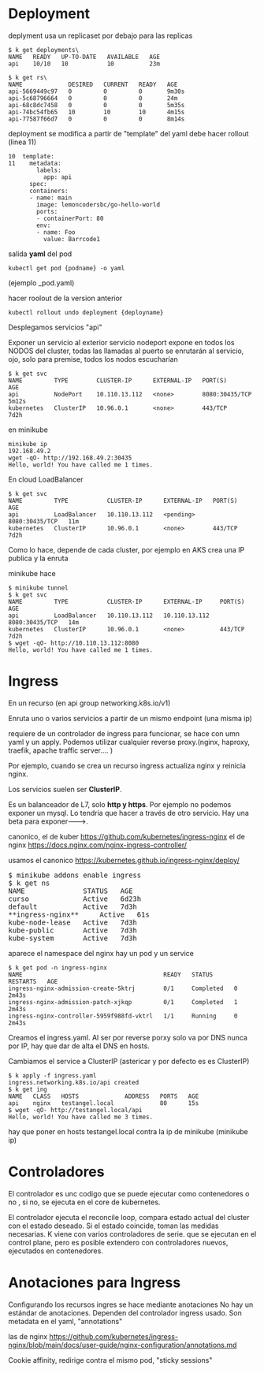 # Deployment

deplyment usa un replicaset por debajo para las replicas

~~~
$ k get deployments\
NAME   READY   UP-TO-DATE   AVAILABLE   AGE
api    10/10   10           10          23m 

$ k get rs\
NAME             DESIRED   CURRENT   READY   AGE
api-5669449c97   0         0         0       9m30s
api-5c68796664   0         0         0       24m
api-68c8dc7458   0         0         0       5m35s
api-74bc54fb65   10        10        10      4m15s
api-77587f66d7   0         0         0       8m14s
~~~

deployment se modifica a partir de "template" del yaml debe hacer rollout (linea 11)

~~~
10  template:
11    metadata:
        labels:
          app: api
      spec:
      containers:
      - name: main
        image: lemoncodersbc/go-hello-world
        ports:
        - containerPort: 80
        env:
        - name: Foo
          value: Barrcode1
~~~



salida **yaml** del pod

~~~
kubectl get pod {podname} -o yaml
~~~
(ejemplo _pod.yaml)

hacer roolout de la version anterior

~~~
kubectl rollout undo deployment {deployname}
~~~

Desplegamos servicios "api"

Exponer un servicio al exterior
servicio nodeport expone en todos los NODOS del cluster, todas las llamadas al puerto se enrutarán al servicio, ojo, solo para premise, todos los nodos escucharían
~~~
$ k get svc
NAME         TYPE        CLUSTER-IP      EXTERNAL-IP   PORT(S)          AGE
api          NodePort    10.110.13.112   <none>        8080:30435/TCP   5m12s
kubernetes   ClusterIP   10.96.0.1       <none>        443/TCP          7d2h
~~~

en minikube 

~~~
minikube ip
192.168.49.2
wget -qO- http://192.168.49.2:30435
Hello, world! You have called me 1 times.
~~~

En cloud LoadBalancer
~~~
$ k get svc
NAME         TYPE           CLUSTER-IP      EXTERNAL-IP   PORT(S)          AGE
api          LoadBalancer   10.110.13.112   <pending>     8080:30435/TCP   11m
kubernetes   ClusterIP      10.96.0.1       <none>        443/TCP          7d2h
~~~

Como lo hace, depende de cada cluster, por ejemplo en AKS crea una IP publica y la enruta

minikube hace 

~~~
$ minikube tunnel
$ k get svc
NAME         TYPE           CLUSTER-IP      EXTERNAL-IP     PORT(S)          AGE
api          LoadBalancer   10.110.13.112   10.110.13.112   8080:30435/TCP   14m
kubernetes   ClusterIP      10.96.0.1       <none>          443/TCP          7d2h
$ wget -qO- http://10.110.13.112:8080
Hello, world! You have called me 1 times.

~~~

# Ingress 

En un recurso (en api group networking.k8s.io/v1)

Enruta uno o varios servicios a partir de un mismo endpoint (una misma ip)

requiere de un controlador de ingress para funcionar, se hace con umn yaml y un apply.
Podemos utilizar cualquier reverse proxy.(nginx, haproxy, traefik, apache traffic server.... )

Por ejemplo, cuando se crea un recurso ingress actualiza nginx y reinicia nginx.

Los servicios suelen ser **ClusterIP**.

Es un balanceador de L7, solo **http y https**. Por ejemplo no podemos exponer un mysql. Lo tendría que hacer a través de otro servicio.
Hay una beta para exponer--->.

canonico, el de kuber
https://github.com/kubernetes/ingress-nginx
el de nginx
https://docs.nginx.com/nginx-ingress-controller/


usamos el canonico
https://kubernetes.github.io/ingress-nginx/deploy/




<pre>
$ minikube addons enable ingress
$ k get ns
NAME              STATUS   AGE
curso             Active   6d23h
default           Active   7d3h
**ingress-nginx**     Active   61s
kube-node-lease   Active   7d3h
kube-public       Active   7d3h
kube-system       Active   7d3h
</pre>

aparece el namespace del nginx
hay un pod y un service
~~~ 
$ k get pod -n ingress-nginx
NAME                                        READY   STATUS      RESTARTS   AGE
ingress-nginx-admission-create-5ktrj        0/1     Completed   0          2m43s
ingress-nginx-admission-patch-xjkqp         0/1     Completed   1          2m43s
ingress-nginx-controller-5959f988fd-vktrl   1/1     Running     0          2m43s
~~~ 
Creamos el ingress.yaml. Al ser por reverse porxy solo va por DNS nunca por IP, hay que dar de alta el DNS en hosts.

Cambiamos el service a ClusterIP (astericar y por defecto es es ClusterIP)
~~~
$ k apply -f ingress.yaml 
ingress.networking.k8s.io/api created
$ k get ing
NAME   CLASS   HOSTS             ADDRESS   PORTS   AGE
api    nginx   testangel.local             80      15s
$ wget -qO- http://testangel.local/api
Hello, world! You have called me 3 times.
~~~

hay que poner en hosts testangel.local  contra la ip de minikube (minikube ip)


# Controladores


El controlador es unc codigo que se puede ejecutar como contenedores o no , si no, se ejecuta en el core de kubernetes.

El controlador ejecuta el reconcile loop, compara estado actual del cluster con el estado deseado. Si el estado coincide, toman las medidas necesarias.
K viene con varios controladores de serie. que se ejecutan en el control plane, pero es posible extendero con controladores nuevos, ejecutados en contenedores.

# Anotaciones para Ingress

Configurando los recursos ingres se hace mediante anotaciones
No hay un estándar de anotaciones. Dependen del controlador ingress usado.
Son metadata en el yaml, "annotations"

las de nginx
https://github.com/kubernetes/ingress-nginx/blob/main/docs/user-guide/nginx-configuration/annotations.md


Cookie affinity, redirige contra el mismo pod, "sticky sessions"























